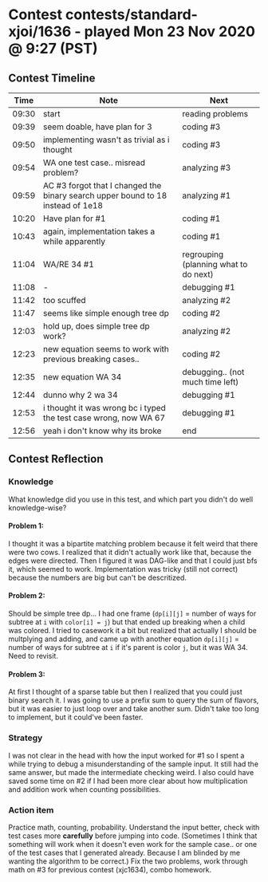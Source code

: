# Contest contests/standard-xjoi/1636 - played Mon 23 Nov 2020 @ 9:27 (PST)

## Contest Timeline

| Time | Note | Next |
|----|----|----|
09:30 | start | reading problems
09:39 | seem doable, have plan for 3 | coding #3
09:50 | implementing wasn't as trivial as i thought | coding #3
09:54 | WA one test case.. misread problem? | analyzing #3
09:59 | AC #3 forgot that I changed the binary search upper bound to 18 instead of 1e18 | analyzing #1
10:20 | Have plan for #1 | coding #1
10:43 | again, implementation takes a while apparently | coding #1
11:04 | WA/RE 34 #1 | regrouping (planning what to do next)
11:08 | - | debugging #1 
11:42 | too scuffed | analyzing #2
11:47 | seems like simple enough tree dp | coding #2
12:03 | hold up, does simple tree dp work? | analyzing #2
12:23 | new equation seems to work with previous breaking cases.. | coding #2
12:35 | new equation WA 34 | debugging.. (not much time left)
12:44 | dunno why 2 wa 34 | debugging #1
12:53 | i thought it was wrong bc i typed the test case wrong, now WA 67 | debugging #1
12:56 | yeah i don't know why its broke | end

## Contest Reflection

### Knowledge
What knowledge did you use in this test, and which part you didn't do well knowledge-wise?

#### Problem 1:

I thought it was a bipartite matching problem because it felt weird that there were two cows. I realized that it didn't actually work like that, because the edges were directed. Then I figured it was DAG-like and that I could just bfs it, which seemed to work. Implementation was tricky (still not correct) because the numbers are big but can't be descritized.

#### Problem 2:

Should be simple tree dp... I had one frame (`dp[i][j]` = number of ways for subtree at `i` with `color[i] = j`) but that ended up breaking when a child was colored. I tried to casework it a bit but realized that actually I should be multplying and adding, and came up with another equation `dp[i][j]` = number of ways for subtree at `i` if it's parent is color `j`, but it was WA 34. Need to revisit.

#### Problem 3:

At first I thought of a sparse table but then I realized that you could just binary search it. I was going to use a prefix sum to query the sum of flavors, but it was easier to just loop over and take another sum. Didn't take too long to implement, but it could've been faster.

### Strategy
I was not clear in the head with how the input worked for #1 so I spent a while trying to debug a misunderstanding of the sample input. It still had the same answer, but made the intermediate checking weird. I also could have saved some time on #2 if I had been more clear about how multiplication and addition work when counting possibilities.

### Action item
Practice math, counting, probability.
Understand the input better, check with test cases more **carefully** before jumping into code. (Sometimes I think that something will work when it doesn't even work for the sample case.. or one of the test cases that I generated already. Because I am blinded by me wanting the algorithm to be correct.)
Fix the two problems, work through math on #3 for previous contest (xjc1634), combo homework.

